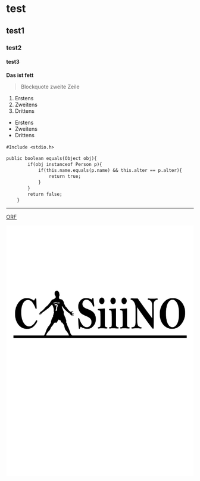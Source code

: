 # test
## test1
### test2
#### test3

**Das ist fett**

>Blockquote
zweite Zeile

1. Erstens
2. Zweitens
3. Drittens

- Erstens
- Zweitens
- Drittens

`#Include <stdio.h>`

```
public boolean equals(Object obj){
        if(obj instanceof Person p){
            if(this.name.equals(p.name) && this.alter == p.alter){
                return true;
            }
        }
        return false;
    }
```

----
[ORF](www.orf.at)

![Casino](caSIIIIno.png)